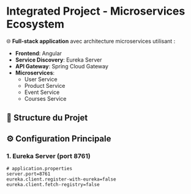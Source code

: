 # Integrated Project - Microservices Ecosystem

🌐 **Full-stack application** avec architecture microservices utilisant :
- **Frontend**: Angular  
- **Service Discovery**: Eureka Server  
- **API Gateway**: Spring Cloud Gateway  
- **Microservices**:  
  - User Service  
  - Product Service  
  - Event Service  
  - Courses Service  

## 📂 Structure du Projet

## ⚙ Configuration Principale

### 1. **Eureka Server** (port 8761)
```properties
# application.properties
server.port=8761
eureka.client.register-with-eureka=false
eureka.client.fetch-registry=false
